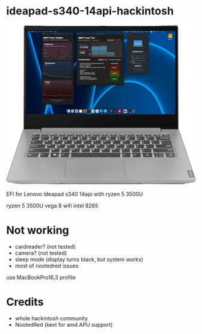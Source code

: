 # ideapad-s340-14api-hackintosh
![alt text](https://github.com/ho1yspirt/ideapad-s340-14api-hackintosh/blob/main/preview.png?raw=true)

EFI for Lenovo Ideapad s340 14api with ryzen 5 3500U

ryzen 5 3500U
vega 8
wifi intel 8265

# Not working
- cardreader? (not tested)
- camera? (not tested)
- sleep mode (display turns black, but system works)
- most of nootedred issues

use  MacBookPro16,3 profile

# Credits
- whole hackintosh community
- NootedRed (kext for amd APU support)
